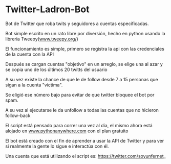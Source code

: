 # Twitter-Ladron-Bot
Bot de Twitter que roba twits y seguidores a cuentas especificadas.

Bot simple escrito en un rato libre por diversión, hecho en python usando la libreria Tweepy(www.tweepy.org/)

El funcionamiento es simple, primero se registra la api con las credenciales de la cuenta con la API

Después se cargan cuentas "objetivo" en un arreglo, se elige una al azar y se copia uno de los últimos 20 twitts del usuario

A su vez existe la chance de que le de follow desde 7 a 15 personas que sigan a la cuenta "victima".

Se eligió ese número bajo para evitar de que twitter bloquee el bot por spam.

A su vez al ejecutarse le da unfollow a todas las cuentas que no hicieron follow-back

El script está pensado para correr una vez al día, el mismo ahora está alojado en www.pythonanywhere.com con el plan gratuito

El bot está creado con el fin de aprender a usar la API de Twitter y para ver si realmente la gente lo sigue e interactúa con él.

Una cuenta que está utilizando el script es: https://twitter.com/soyunfernet_


